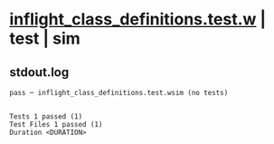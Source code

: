 # [inflight_class_definitions.test.w](../../../../../examples/tests/valid/inflight_class_definitions.test.w) | test | sim

## stdout.log
```log
pass ─ inflight_class_definitions.test.wsim (no tests)
 
 
Tests 1 passed (1)
Test Files 1 passed (1)
Duration <DURATION>
```

